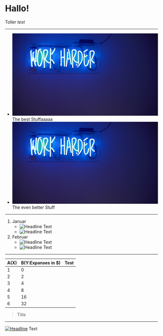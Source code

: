 # Hallo!
Toller *test*

---

- ![Headlinessssss](/images/work-harder.jpg)
  The best Stuffaaaaa
- ![Headline2](/images/work-harder.jpg)
  The even better Stuff

---
1. Januar
    - ![Headline](/icons/icon.png)
      Text
    - ![Headline](/icons/icon.png)
      Text
2. Februar
    - ![Headline](/icons/icon.png)
      Text
    - ![Headline](/icons/icon.png)
      Text

---

| A(X) | B(Y:Expanses in $) | Test |
|:------|:------------|:---|
| 1    | 0          | |
| 2    | 2          | |
| 3    | 4          | |
| 4    | 8          | |
| 5    | 16         | |
| 6    | 32         | |
>Title

---

[![Headline](/icons/icon.png)](Link)
Text